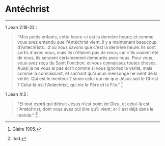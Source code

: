# Antéchrist

***

1 Jean 2:18-22 :

> "Mes petits enfants, cette heure-ci est la dernière heure; et comme vous avez entendu que l'Antéchrist vient, il y a maintenant beaucoup d'Antechrists : d'où nous savons que c'est la dernière heure. Ils sont sortis d'avec nous, mais ils n'étaient pas de nous; car s'ils avaient été de nous, ils seraient certainement demeurés avec nous. Pour vous, vous avez reçu du Saint l'onction, et vous connaissez toutes choses. Aussi je ne vous ai pas écrit comme si vous ignoriez la vérité, mais comme la connaissant, et sachant qu'aucun mensonge ne vient de la vérité. Qui est le menteur ? sinon celui qui nie que Jésus soit le Christ ? Celui-là est l'Antechrist, qui nie le Père et le Fils." [^1]

[^1]: Glaire 1905.

1 Jean 4:3 :

> "Et tout esprit qui détruit Jésus n'est point de Dieu, et celui-là est l'Antéchrist, dont vous avez ouï dire qu'il vient; or il est déjà dans le monde." [^2]

[^2]: Ibid.
